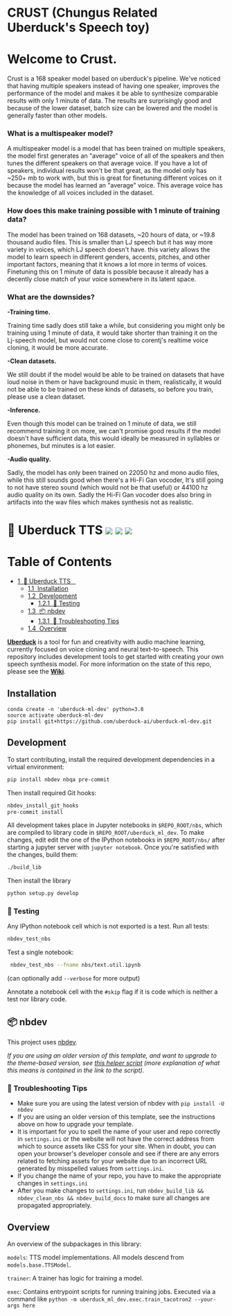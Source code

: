 # **CRUST** (Chungus Related Uberduck's Speech toy)
# Welcome to Crust.

Crust is a 168 speaker model based on uberduck's pipeline. We've noticed that having multiple speakers instead of having one speaker, improves the performance of the model and makes it be able to synthesize comparable results with only 1 minute of data. The results are surprisingly good and because of the lower dataset, batch size can be lowered and the model is generally faster than other models.

### What is a multispeaker model?

A multispeaker model is a model that has been trained on multiple speakers, the model first generates an "average" voice of all of the speakers and then tunes the different speakers on that average voice. If you have a lot of speakers, individual results won't be that great, as the model only has ~250+ mb to work with, but this is great for finetuning different voices on it because the model has learned an "average" voice. This average voice has the knowledge of all voices included in the dataset.

### How does this make training possible with 1 minute of training data?

The model has been trained on 168 datasets, ~20 hours of data, or ~19.8 thousand audio files. This is smaller than LJ speech but it has way more variety in voices, which LJ speech doesn't have. this variety allows the model to learn speech in different genders, accents, pitches, and other important factors, meaning that it knows a lot more in terms of voices. Finetuning this on 1 minute of data is possible because it already has a decently close match of your voice somewhere in its latent space.

### What are the downsides?

**-Training time.**

Training time sadly does still take a while, but considering you might only be training using 1 minute of data, it would take shorter than training it on the Lj-speech model, but would not come close to corentj's realtime voice cloning, it would be more accurate.

**-Clean datasets.**

We still doubt if the model would be able to be trained on datasets that have loud noise in them or have background music in them, realistically, it would not be able to be trained on these kinds of datasets, so before you train, please use a clean dataset.

**-Inference.**

Even though this model can be trained on 1 minute of data, we still recommend training it on more, we can't promise good results if the model doesn't have sufficient data, this would ideally be measured in syllables or phonemes, but minutes is a lot easier.

**-Audio quality.**

Sadly, the model has only been trained on 22050 hz and mono audio files, while this still sounds good when there's a Hi-Fi Gan vocoder, It's still going to not have stereo sound (which would not be that useful) or 44100 hz audio quality on its own. Sadly the Hi-Fi Gan vocoder does also bring in artifacts into the wav files which makes synthesis not as realistic.
































# 🦆 Uberduck TTS ![](https://img.shields.io/github/forks/uberduck-ai/uberduck-ml-dev) ![](https://img.shields.io/github/stars/uberduck-ai/uberduck-ml-dev) ![](https://img.shields.io/github/issues/uberduck-ai/uberduck-ml-dev)



<h1>Table of Contents<span class="tocSkip"></span></h1>
<div class="toc"><ul class="toc-item"><li><span><a href="#🦆-Uberduck-TTS---" data-toc-modified-id="🦆-Uberduck-TTS----1"><span class="toc-item-num">1&nbsp;&nbsp;</span>🦆 Uberduck TTS <img src="https://img.shields.io/github/forks/uberduck-ai/uberduck-ml-dev" alt=""> <img src="https://img.shields.io/github/stars/uberduck-ai/uberduck-ml-dev" alt=""> <img src="https://img.shields.io/github/issues/uberduck-ai/uberduck-ml-dev" alt=""></a></span><ul class="toc-item"><li><span><a href="#Installation" data-toc-modified-id="Installation-1.1"><span class="toc-item-num">1.1&nbsp;&nbsp;</span>Installation</a></span></li><li><span><a href="#Development" data-toc-modified-id="Development-1.2"><span class="toc-item-num">1.2&nbsp;&nbsp;</span>Development</a></span><ul class="toc-item"><li><span><a href="#🚩-Testing" data-toc-modified-id="🚩-Testing-1.2.1"><span class="toc-item-num">1.2.1&nbsp;&nbsp;</span>🚩 Testing</a></span></li></ul></li><li><span><a href="#📦️-nbdev" data-toc-modified-id="📦️-nbdev-1.3"><span class="toc-item-num">1.3&nbsp;&nbsp;</span>📦️ nbdev</a></span><ul class="toc-item"><li><span><a href="#🔧-Troubleshooting-Tips" data-toc-modified-id="🔧-Troubleshooting-Tips-1.3.1"><span class="toc-item-num">1.3.1&nbsp;&nbsp;</span>🔧 Troubleshooting Tips</a></span></li></ul></li><li><span><a href="#Overview" data-toc-modified-id="Overview-1.4"><span class="toc-item-num">1.4&nbsp;&nbsp;</span>Overview</a></span></li></ul></li></ul></div>

[**Uberduck**](https://uberduck.ai/) is a tool for fun and creativity with audio machine learning, currently focused on voice cloning and neural text-to-speech. This repository includes development tools to get started with creating your own speech synthesis model. For more information on the state of this repo, please see the [**Wiki**](https://github.com/uberduck-ai/uberduck-ml-dev/wiki).

## Installation

```
conda create -n 'uberduck-ml-dev' python=3.8
source activate uberduck-ml-dev
pip install git+https://github.com/uberduck-ai/uberduck-ml-dev.git
```

## Development

To start contributing, install the required development dependencies in a virtual environment:

```bash
pip install nbdev nbqa pre-commit
```

Then install required Git hooks:

```bash
nbdev_install_git_hooks
pre-commit install
```

All development takes place in Jupyter notebooks in `$REPO_ROOT/nbs`, which are compiled to library code in `$REPO_ROOT/uberduck_ml_dev`. To make changes, edit edit the one of the IPython notebooks in `$REPO_ROOT/nbs/` after starting a jupyter server with `jupyter notebook`. Once you're satisfied with the changes, build them:

```bash
./build_lib
```

Then install the library
```bash
python setup.py develop
```

### 🚩 Testing

Any IPython notebook cell which is not exported is a test. Run all tests:

```bash
nbdev_test_nbs
```

Test a single notebook:

```bash
 nbdev_test_nbs --fname nbs/text.util.ipynb
 ```
 (can optionally add `--verbose` for more output)
 
 Annotate a notebook cell with the `#skip` flag if it is code which is neither a test nor library code.

## 📦️ nbdev

This project uses [nbdev](https://nbdev.fast.ai/).

_If you are using an older version of this template, and want to upgrade to the theme-based version, see [this helper script](https://gist.github.com/hamelsmu/977e82a23dcd8dcff9058079cb4a8f18) (more explanation of what this means is contained in the link to the script)_.

### 🔧 Troubleshooting Tips

-  Make sure you are using the latest version of nbdev with `pip install -U nbdev`
-  If you are using an older version of this template, see the instructions above on how to upgrade your template. 
-  It is important for you to spell the name of your user and repo correctly in `settings.ini` or the website will not have the correct address from which to source assets like CSS for your site.  When in doubt, you can open your browser's developer console and see if there are any errors related to fetching assets for your website due to an incorrect URL generated by misspelled values from `settings.ini`.
-  If you change the name of your repo, you have to make the appropriate changes in `settings.ini`
-  After you make changes to `settings.ini`, run `nbdev_build_lib && nbdev_clean_nbs && nbdev_build_docs` to make sure all changes are propagated appropriately.


## Overview

An overview of the subpackages in this library:

`models`: TTS model implementations. All models descend from `models.base.TTSModel`.

`trainer`: A trainer has logic for training a model.

`exec`: Contains entrypoint scripts for running training jobs. Executed via a command like
`python -m uberduck_ml_dev.exec.train_tacotron2 --your-args here`

